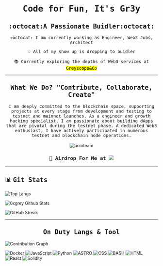 <h1 align="center"><samp>Code for Fun, It's Gr3y</h1>
<h2 align="center"><samp>:octocat:A Passionate Buidler:octocat:</h2>

<p align="center">
  <samp>:octocat: I am currently working as Engineer, Web3 Jobs, Architect<p align="center">
  <samp>💡 All of my show up is dropping to buidler<p align="center">
  <samp>📚 Currently exploring the depths of Web3 services at <mark>Greyscope&Co</mark> <p align="center">
</p>
    
***

<h2 align="center"><samp>What We Do? "Contribute, Collaborate, Create"</h2>
<p align="center">
  <samp>I am deeply committed to the blockchain space, supporting projects at every stage from development and testing to testnet and mainnet launches. As a engineer and growth hacking specialist, I am passionate about building dApps that are pivotal during the testnet phase. A dedicated Web3 enthusiast, I have actively participated in numerous testnet and blockchain node operations.
  </samp>
  <br> <br>
  <img src="https://komarev.com/ghpvc/?username=arcxteam&label=Profile%20views&color=8a2be2&style=flat" alt="arcxteam" />
</p>

<h3 align="center"><samp>📧 Airdrop For Me at <img src="https://img.shields.io/badge/email_-cuan@greyscope.xyz-8a2be2"/></h3>
  
***

## 📊 <samp>Git Stats

![Top Langs](https://github-readme-stats.vercel.app/api/top-langs/?username=arcxteam&layout=compact&theme=dark&bg_color=0d1116&title_color=8A2BE2&text_color=fef000&icon_color=fef000&hide_border=true&card_width=470)

![0xgrey Github Stats](https://github-readme-stats.vercel.app/api?username=arcxteam&hide=contribs,prs&show_icons=true&bg_color=0d1116&title_color=8a2be2&text_color=fef000&icon_color=8a2be2&hide_border=true)

![GitHub Streak](https://github-readme-streak-stats.herokuapp.com?user=arcxteam&theme=yellowdark&date_format=j%20M%5B%20Y%5D&card_width=470&card_height=120&background=000000)

***

<h2 align="center"><samp>On Duty Langs & Tool</h2>

![Contribution Graph](https://github-readme-activity-graph.vercel.app/graph?username=arcxteam&bg_color=0d1116&color=fef000&line=8a2be2&point=fef000&area=true&hide_border=true)

![Docker](https://img.shields.io/badge/Docker-2496ED?style=for-the-badge&logo=docker&logoColor=white)
![JavaScript](https://img.shields.io/badge/JavaScript-F7DF1E?style=for-the-badge&logo=javascript&logoColor=black)
![Python](https://img.shields.io/badge/Python-3670A0?style=for-the-badge&logo=python&logoColor=fef000)
![ASTRO](https://img.shields.io/badge/Astro-ff8c00?style=for-the-badge&logo=astro&logoColor=black)
![CSS](https://img.shields.io/badge/Tailwind_CSS-38B2AC?style=for-the-badge&logo=tailwind-css&logoColor=white)
![BASH](https://img.shields.io/badge/Shell_Script-66ff00?style=for-the-badge&logo=gnu-bash&logoColor=black)
![HTML](https://img.shields.io/badge/HTML5-E34F26?style=for-the-badge&logo=html5&logoColor=white)
![React](https://img.shields.io/badge/React-20232A?style=for-the-badge&logo=react&logoColor=61DAFB)
![Solidity](https://img.shields.io/badge/Solidity-e6e6e6?style=for-the-badge&logo=solidity&logoColor=black)
